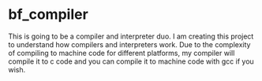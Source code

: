 # bf_compiler
This is going to be a compiler and interpreter duo. I am creating this project to understand how compilers and interpreters work. Due to the complexity of compiling to machine code for different platforms, my compiler will compile it to c code and you can compile it to machine code with gcc if you wish.
